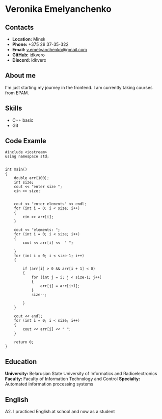 # Veronika Emelyanchenko

## **Contacts**
* **Location:** Minsk
* **Phone:** +375 29 37-35-322
* **Email:** v.emelyanchenko@gmail.com
* **GitHub:** idkvero
* **Discord:** idkvero

## **About me**
I'm just starting my journey in the frontend. I am currently taking courses from EPAM.

## **Skills**
* C++ basic
* Git

## **Code Examle**
```
#include <iostream>
using namespace std;


int main()
{
	double arr[100];
	int size;
	cout << "enter size ";
	cin >> size;


	cout << "enter elements" << endl;
	for (int i = 0; i < size; i++)
	{
		cin >> arr[i];
	}
	
	cout << "elements: ";
	for (int i = 0; i < size; i++)
	{
		cout << arr[i] <<  " ";

	}
	for (int i = 0; i < size-1; i++)
	{
		
		if (arr[i] > 0 && arr[i + 1] < 0)
		{
			for (int j = i; j < size-1; j++)
			{
				arr[j] = arr[j+1];
			}
			size--;
		
		}
	}

	cout << endl;
	for (int i = 0; i < size; i++)
	{
		cout << arr[i] << " ";
	}

	return 0;
}
```

## **Education**
**University:** Belarusian State University of Informatics and Radioelectronics
**Faculty:** Faculty of Information Technology and Control
**Specialty:** Automated information processing systems

## **English**
A2. I practiced English at school and now as a student